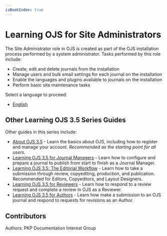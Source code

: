 ```yaml
---
isBookIndex: true
---
```


# Learning OJS for Site Administrators

The Site Administrator role in OJS is created as part of the OJS installation process performed by a system administrator. Tasks performed by this role include:
* Create, edit and delete journals from the installation
* Manage users and bulk email settings for each journal on the installation 
* Enable the languages and plugins available to journals on the installation
* Perform basic site maintenance tasks   

Select a language to proceed:
* [English](./en/)


## Other Learning OJS 3.5 Series Guides 

Other guides in this series include:

* [About OJS 3.5](../about-ojs/) - Learn the basics about OJS, including how to register and manage your account. *Recommended as the starting point for all users.*
* [Learning OJS 3.5 for Journal Managers](../journal-managers/) - Learn how to configure and prepare a journal to publish from start to finish as a Journal Manager. 
* [Learning OJS 3.5: The Editorial Workflow](../editorial-workflow/) - Learn how to take a submission through review, copyediting, production, and publication. Recommended for Editors, Copyeditors, and Layout Designers.
* [Learning OJS 3.5 for Reviewers](../reviewer/) - Learn how to respond to a review request and complete a review in OJS as a Reviewer.
* [Learning OJS 3.5 for Authors](../author/) - Learn how make a submission to an OJS journal and respond to requests for revisions as an Author.


## Contributors

Authors: PKP Documentation Interest Group
